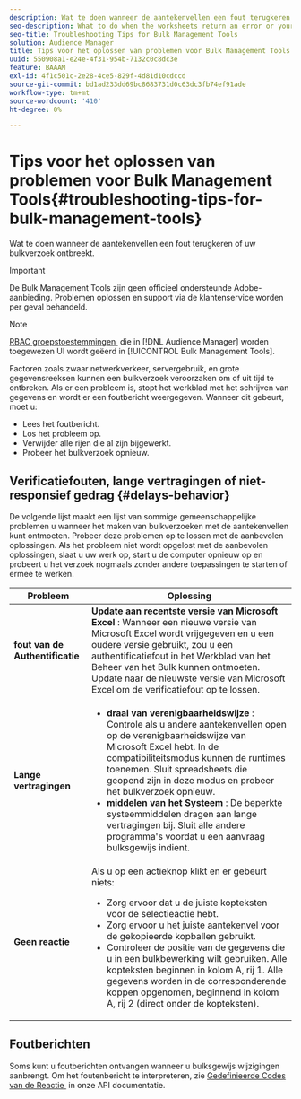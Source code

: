 ```yaml
---
description: Wat te doen wanneer de aantekenvellen een fout terugkeren of uw bulkverzoek ontbreekt.
seo-description: What to do when the worksheets return an error or your bulk request fails.
seo-title: Troubleshooting Tips for Bulk Management Tools
solution: Audience Manager
title: Tips voor het oplossen van problemen voor Bulk Management Tools
uuid: 550908a1-e24e-4f31-954b-7132c0c8dc3e
feature: BAAAM
exl-id: 4f1c501c-2e28-4ce5-829f-4d81d10cdccd
source-git-commit: bd1ad233dd69bc8683731d0c63dc3fb74ef91ade
workflow-type: tm+mt
source-wordcount: '410'
ht-degree: 0%

---
```


# Tips voor het oplossen van problemen voor Bulk Management Tools{#troubleshooting-tips-for-bulk-management-tools}

Wat te doen wanneer de aantekenvellen een fout terugkeren of uw bulkverzoek ontbreekt.

>[!IMPORTANT]
>
>De Bulk Management Tools zijn geen officieel ondersteunde Adobe-aanbieding. Problemen oplossen en support via de klantenservice worden per geval behandeld.

<!-- 

<p>r_bulk_troubleshoot.xml </p>

 -->

>[!NOTE]
>
>[&#x200B; RBAC groepstoestemmingen &#x200B;](../../features/administration/administration-overview.md) die in [!DNL Audience Manager] worden toegewezen UI wordt geëerd in [!UICONTROL Bulk Management Tools].

Factoren zoals zwaar netwerkverkeer, servergebruik, en grote gegevensreeksen kunnen een bulkverzoek veroorzaken om of uit tijd te ontbreken. Als er een probleem is, stopt het werkblad met het schrijven van gegevens en wordt er een foutbericht weergegeven. Wanneer dit gebeurt, moet u:

* Lees het foutbericht.
* Los het probleem op.
* Verwijder alle rijen die al zijn bijgewerkt.
* Probeer het bulkverzoek opnieuw.

## Verificatiefouten, lange vertragingen of niet-responsief gedrag {#delays-behavior}

De volgende lijst maakt een lijst van sommige gemeenschappelijke problemen u wanneer het maken van bulkverzoeken met de aantekenvellen kunt ontmoeten. Probeer deze problemen op te lossen met de aanbevolen oplossingen. Als het probleem niet wordt opgelost met de aanbevolen oplossingen, slaat u uw werk op, start u de computer opnieuw op en probeert u het verzoek nogmaals zonder andere toepassingen te starten of ermee te werken.

<table id="table_AC6FB99402214A4EAC6E709465BB67AF"> 
 <thead> 
  <tr> 
   <th colname="col1" class="entry"> Probleem </th> 
   <th colname="col2" class="entry"> Oplossing </th> 
  </tr> 
 </thead>
 <tbody> 
  <tr> 
   <td colname="col1"> <b> fout van de Authentificatie </b> </td> 
   <td colname="col2"> 
    <b> Update aan recentste versie van Microsoft Excel </b>: Wanneer een nieuwe versie van Microsoft Excel wordt vrijgegeven en u een oudere versie gebruikt, zou u een authentificatiefout in het Werkblad van het Beheer van het Bulk kunnen ontmoeten. Update naar de nieuwste versie van Microsoft Excel om de verificatiefout op te lossen.
</td> 
  </tr> 
  <tr> 
   <td colname="col1"> <b> Lange vertragingen </b> </td> 
   <td colname="col2"> 
    <ul id="ul_AA6F414024B2475AB1C0B46DC3FF0B36"> 
     <li id="li_ECC83AC39D7142519AA9A223DB8FCF23"> <b> draai van verenigbaarheidswijze </b>: Controle als u andere aantekenvellen open op de verenigbaarheidswijze van Microsoft Excel hebt. In de compatibiliteitsmodus kunnen de runtimes toenemen. Sluit spreadsheets die geopend zijn in deze modus en probeer het bulkverzoek opnieuw. </li> 
     <li id="li_234BFCF563234DE198884F33AB75280D"> <b> middelen van het Systeem </b>: De beperkte systeemmiddelen dragen aan lange vertragingen bij. Sluit alle andere programma's voordat u een aanvraag bulksgewijs indient. </li> 
    </ul> </td> 
  </tr> 
  <tr> 
   <td colname="col1"> <b> Geen reactie </b> </td> 
   <td colname="col2">Als u op een actieknop klikt en er gebeurt niets: 
    <ul id="ul_142E63CDD556414AB639E51734FEDBCF"> 
     <li id="li_DBB6C819603D46B5AECC9C854FDAFDF1">Zorg ervoor dat u de juiste kopteksten voor de selectieactie hebt. </li> 
     <li id="li_391C9031907A4085BDAD42054960045C">Zorg ervoor u het juiste aantekenvel voor de gekopieerde kopballen gebruikt. </li> 
     <li id="li_76A7241989204933858621FAAB5C3408">Controleer de positie van de gegevens die u in een bulkbewerking wilt gebruiken. Alle kopteksten beginnen in kolom A, rij 1. Alle gegevens worden in de corresponderende koppen opgenomen, beginnend in kolom A, rij 2 (direct onder de kopteksten). </li> 
    </ul> </td> 
  </tr> 
 </tbody> 
</table>

## Foutberichten

Soms kunt u foutberichten ontvangen wanneer u bulksgewijs wijzigingen aanbrengt. Om het foutenbericht te interpreteren, zie [&#x200B; Gedefinieerde Codes van de Reactie &#x200B;](/help/using/api/rest-api-main/aam-api-getting-started.md) in onze API documentatie.
